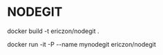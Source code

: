 NODEGIT
=======

docker build -t ericzon/nodegit .

docker run -it -P --name mynodegit ericzon/nodegit